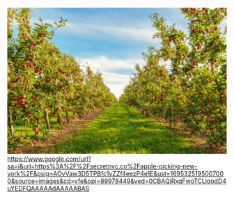 [![N|Solid](fi-apple-orchards.png)](https://www.google.com/url?sa=i&url=https%3A%2F%2Fsecretnyc.co%2Fapple-picking-new-york%2F&psig=AOvVaw3D5TPBfc1yZZf4eezP4e1E&ust=1695325195007000&source=images&cd=vfe&opi=89978449&ved=0CBAQjRxqFwoTCLiqodD4uYEDFQAAAAAdAAAAABAS) https://www.google.com/url?sa=i&url=https%3A%2F%2Fsecretnyc.co%2Fapple-picking-new-york%2F&psig=AOvVaw3D5TPBfc1yZZf4eezP4e1E&ust=1695325195007000&source=images&cd=vfe&opi=89978449&ved=0CBAQjRxqFwoTCLiqodD4uYEDFQAAAAAdAAAAABAS